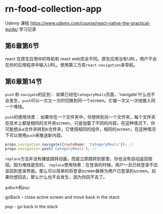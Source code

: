 # rn-food-collection-app
Udemy 课程 https://www.udemy.com/course/react-native-the-practical-guide/ 学习记录

## 第6章第6节

react 在原生应用中的导航和 react web完全不同。原生应用没有URL，用户不会在你的应用程序中输入URL。使用第三方库`react-navigation`来导航。

## 第6章第14节

`push` 和 `navigate`的区别：
如果已经在`CategoryMeals`页面，'navigate'什么也不会发生，`push`可以一次又一次的切换到同一个screen。它被一次又一次地推入同一个堆栈。

`push`的使用场景：
如果你在一个文件夹中，你想转到另一个文件夹，每个文件夹在技术上都是相同的文件夹screen，只是加载了不同的内容。在这种情况下，你可能想从a文件夹转到b文件夹，它使用相同的组件，相同的screen，在这种情况下可以使用`push`来推送新内容。

```js
props.navigation.navigate({routeName: 'CategoryMeals'}); //
props.navigation.push('CategoryMeals'); // 
```

`replace`方法并没有播放跳转动画，而是立即跳转到那里，你也没有自动返回按钮。因为堆栈是空的。
`replace`使用场景：在登录的时候，用户一旦已经登录不应该回到登录界面。那么可以简单的将登录screen替换为用户已登录的screen。如果你想回去，那么什么也不会发生，因为你回不去了。

`goBack`和`pop`:

goBack - close active screen and move back in the stack

pop - go back in the stack